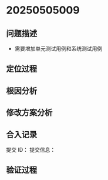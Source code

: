 # 20250505009

## 问题描述
- 需要增加单元测试用例和系统测试用例

## 定位过程

## 根因分析

## 修改方案分析

## 合入记录
提交 ID：
提交信息：

## 验证过程